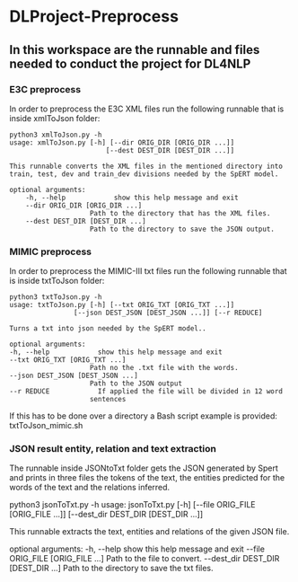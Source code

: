 # DLProject-Preprocess

## In this workspace are the runnable and files needed to conduct the project for DL4NLP

### E3C preprocess

In order to preprocess the E3C XML files run the following runnable that is inside xmlToJson folder:

	python3 xmlToJson.py -h
	usage: xmlToJson.py [-h] [--dir ORIG_DIR [ORIG_DIR ...]]
                    		[--dest DEST_DIR [DEST_DIR ...]]

	This runnable converts the XML files in the mentioned directory into train, test, dev and train_dev divisions needed by the SpERT model.

	optional arguments:
  		-h, --help            show this help message and exit
  		--dir ORIG_DIR [ORIG_DIR ...]
                        Path to the directory that has the XML files.
  		--dest DEST_DIR [DEST_DIR ...]
                        Path to the directory to save the JSON output.
                        
### MIMIC preprocess 

In order to preprocess the MIMIC-III txt files run the following runnable that is inside txtToJson folder:

	python3 txtToJson.py -h
	usage: txtToJson.py [-h] [--txt ORIG_TXT [ORIG_TXT ...]]
                    [--json DEST_JSON [DEST_JSON ...]] [--r REDUCE]

	Turns a txt into json needed by the SpERT model..

	optional arguments:
  	-h, --help            show this help message and exit
  	--txt ORIG_TXT [ORIG_TXT ...]
                        Path no the .txt file with the words.
  	--json DEST_JSON [DEST_JSON ...]
                        Path to the JSON output
  	--r REDUCE            If applied the file will be divided in 12 word
                        sentences

If this has to be done over a directory a Bash script example is provided: txtToJson_mimic.sh

### JSON result entity, relation and text extraction

The runnable inside JSONtoTxt folder gets the JSON generated by Spert and prints in three files the tokens of the text, the entities predicted for the words of the text and the relations inferred.

python3 jsonToTxt.py -h
usage: jsonToTxt.py [-h] [--file ORIG_FILE [ORIG_FILE ...]]
                    [--dest_dir DEST_DIR [DEST_DIR ...]]

This runnable extracts the text, entities and relations of the given JSON
file.

optional arguments:
  -h, --help            show this help message and exit
  --file ORIG_FILE [ORIG_FILE ...]
                        Path to the file to convert.
  --dest_dir DEST_DIR [DEST_DIR ...]
                        Path to the directory to save the txt files.


